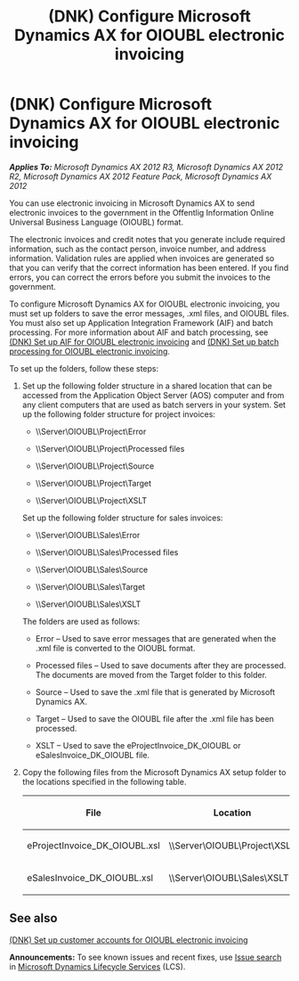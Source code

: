 ﻿---
title: (DNK) Configure Microsoft Dynamics AX for OIOUBL electronic invoicing
TOCTitle: (DNK) Configure Microsoft Dynamics AX for OIOUBL electronic invoicing
ms:assetid: 4706d9e1-0f3f-4019-a522-bb55a33065eb
ms:mtpsurl: https://technet.microsoft.com/en-us/library/Gg231394(v=AX.60)
ms:contentKeyID: 36056907
ms.date: 04/18/2014
mtps_version: v=AX.60
f1_keywords:
- electronic invoicing
- OIOUBL
---

# (DNK) Configure Microsoft Dynamics AX for OIOUBL electronic invoicing 


_**Applies To:** Microsoft Dynamics AX 2012 R3, Microsoft Dynamics AX 2012 R2, Microsoft Dynamics AX 2012 Feature Pack, Microsoft Dynamics AX 2012_

You can use electronic invoicing in Microsoft Dynamics AX to send electronic invoices to the government in the Offentlig Information Online Universal Business Language (OIOUBL) format.

The electronic invoices and credit notes that you generate include required information, such as the contact person, invoice number, and address information. Validation rules are applied when invoices are generated so that you can verify that the correct information has been entered. If you find errors, you can correct the errors before you submit the invoices to the government.

To configure Microsoft Dynamics AX for OIOUBL electronic invoicing, you must set up folders to save the error messages, .xml files, and OIOUBL files. You must also set up Application Integration Framework (AIF) and batch processing. For more information about AIF and batch processing, see [(DNK) Set up AIF for OIOUBL electronic invoicing](dnk-set-up-aif-for-oioubl-electronic-invoicing.md) and [(DNK) Set up batch processing for OIOUBL electronic invoicing](dnk-set-up-batch-processing-for-oioubl-electronic-invoicing.md).

To set up the folders, follow these steps:

1.  Set up the following folder structure in a shared location that can be accessed from the Application Object Server (AOS) computer and from any client computers that are used as batch servers in your system. Set up the following folder structure for project invoices:
    
      - \\\\Server\\OIOUBL\\Project\\Error
    
      - \\\\Server\\OIOUBL\\Project\\Processed files
    
      - \\\\Server\\OIOUBL\\Project\\Source
    
      - \\\\Server\\OIOUBL\\Project\\Target
    
      - \\\\Server\\OIOUBL\\Project\\XSLT
    
    Set up the following folder structure for sales invoices:
    
      - \\\\Server\\OIOUBL\\Sales\\Error
    
      - \\\\Server\\OIOUBL\\Sales\\Processed files
    
      - \\\\Server\\OIOUBL\\Sales\\Source
    
      - \\\\Server\\OIOUBL\\Sales\\Target
    
      - \\\\Server\\OIOUBL\\Sales\\XSLT
    
    The folders are used as follows:
    
      - Error – Used to save error messages that are generated when the .xml file is converted to the OIOUBL format.
    
      - Processed files – Used to save documents after they are processed. The documents are moved from the Target folder to this folder.
    
      - Source – Used to save the .xml file that is generated by Microsoft Dynamics AX.
    
      - Target – Used to save the OIOUBL file after the .xml file has been processed.
    
      - XSLT – Used to save the eProjectInvoice\_DK\_OIOUBL or eSalesInvoice\_DK\_OIOUBL file.

2.  Copy the following files from the Microsoft Dynamics AX setup folder to the locations specified in the following table.
    
    <table>
    <colgroup>
    <col style="width: 50%" />
    <col style="width: 50%" />
    </colgroup>
    <thead>
    <tr class="header">
    <th><p>File</p></th>
    <th><p>Location</p></th>
    </tr>
    </thead>
    <tbody>
    <tr class="odd">
    <td><p>eProjectInvoice_DK_OIOUBL.xsl</p></td>
    <td><p>\\Server\OIOUBL\Project\XSLT</p></td>
    </tr>
    <tr class="even">
    <td><p>eSalesInvoice_DK_OIOUBL.xsl</p></td>
    <td><p>\\Server\OIOUBL\Sales\XSLT</p></td>
    </tr>
    </tbody>
    </table>


## See also

[(DNK) Set up customer accounts for OIOUBL electronic invoicing](dnk-set-up-customer-accounts-for-oioubl-electronic-invoicing.md)

  
**Announcements:** To see known issues and recent fixes, use [Issue search](http://go.microsoft.com/fwlink/?linkid=389258) in [Microsoft Dynamics Lifecycle Services](http://go.microsoft.com/fwlink/?linkid=306505) (LCS).

